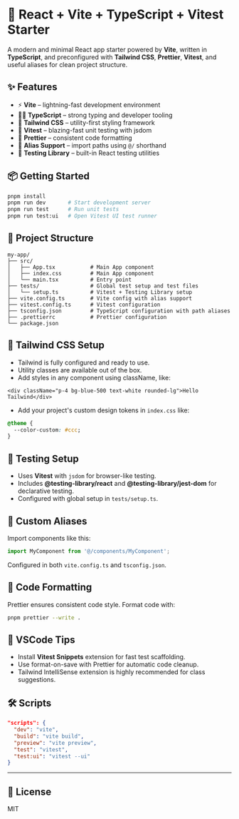 # 🚀 React + Vite + TypeScript + Vitest Starter

A modern and minimal React app starter powered by **Vite**, written in **TypeScript**, and preconfigured with **Tailwind CSS**, **Prettier**, **Vitest**, and useful aliases for clean project structure.

## ✨ Features

- ⚡ **Vite** – lightning-fast development environment
- 🧑‍💻 **TypeScript** – strong typing and developer tooling
- 🎨 **Tailwind CSS** – utility-first styling framework
- 🎯 **Vitest** – blazing-fast unit testing with jsdom
- 💅 **Prettier** – consistent code formatting
- 🔗 **Alias Support** – import paths using `@/` shorthand
- 🧪 **Testing Library** – built-in React testing utilities

## 📦 Getting Started

```bash
pnpm install
pnpm run dev       # Start development server
pnpm run test      # Run unit tests
pnpm run test:ui   # Open Vitest UI test runner
```

## 📁 Project Structure

```
my-app/
├── src/
│   ├── App.tsx           # Main App component
│   ├── index.css         # Main App component
│   └── main.tsx          # Entry point
├── tests/                # Global test setup and test files
│   └── setup.ts          # Vitest + Testing Library setup
├── vite.config.ts        # Vite config with alias support
├── vitest.config.ts      # Vitest configuration
├── tsconfig.json         # TypeScript configuration with path aliases
├── .prettierrc           # Prettier configuration
└── package.json
```

## 🎨 Tailwind CSS Setup

- Tailwind is fully configured and ready to use.
- Utility classes are available out of the box.
- Add styles in any component using className, like:

```tsx
<div className="p-4 bg-blue-500 text-white rounded-lg">Hello Tailwind</div>
```

- Add your project's custom design tokens in `index.css` like:

```css
@theme {
  --color-custom: #ccc;
}
```

## 🧪 Testing Setup

- Uses **Vitest** with `jsdom` for browser-like testing.
- Includes **@testing-library/react** and **@testing-library/jest-dom** for declarative testing.
- Configured with global setup in `tests/setup.ts`.

## 🔧 Custom Aliases

Import components like this:

```ts
import MyComponent from '@/components/MyComponent';
```

Configured in both `vite.config.ts` and `tsconfig.json`.

## 🧼 Code Formatting

Prettier ensures consistent code style. Format code with:

```bash
pnpm prettier --write .
```

## 📘 VSCode Tips

- Install **Vitest Snippets** extension for fast test scaffolding.
- Use format-on-save with Prettier for automatic code cleanup.
- Tailwind IntelliSense extension is highly recommended for class suggestions.

## 🛠️ Scripts

```json
"scripts": {
  "dev": "vite",
  "build": "vite build",
  "preview": "vite preview",
  "test": "vitest",
  "test:ui": "vitest --ui"
}
```

---

## 🪪 License

MIT
